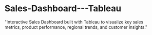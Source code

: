 # Sales-Dashboard---Tableau
"Interactive Sales Dashboard built with Tableau to visualize key sales metrics, product performance, regional trends, and customer insights."
